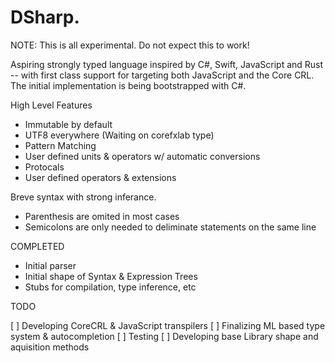 # DSharp.

NOTE: This is all experimental. Do not expect this to work!

Aspiring strongly typed language inspired by C#, Swift, JavaScript and Rust -- with first class support for targeting both JavaScript and the Core CRL. The initial implementation is being bootstrapped with C#.

High Level Features
* Immutable by default
* UTF8 everywhere (Waiting on corefxlab type)
* Pattern Matching
* User defined units & operators w/ automatic conversions
* Protocals
* User defined operators & extensions
 
Breve syntax with strong inferance.

* Parenthesis are omited in most cases
* Semicolons are only needed to deliminate statements on the same line

COMPLETED

* Initial parser
* Initial shape of Syntax & Expression Trees
* Stubs for compilation, type inference, etc

TODO

[ ] Developing CoreCRL & JavaScript transpilers
[ ]  Finalizing ML based type system & autocompletion
[ ] Testing
[ ] Developing base Library shape and aquisition methods
